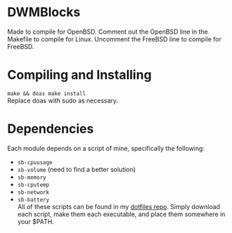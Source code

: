 # DWMBlocks
Made to compile for OpenBSD. Comment out the OpenBSD line in the Makefile to compile for Linux. Uncomment the FreeBSD line to compile for FreeBSD.

# Compiling and Installing
`make && doas make install`\
Replace doas with sudo as necessary.

# Dependencies
Each module depends on a script of mine, specifically the following:
- `sb-cpuusage`
- `sb-volume` (need to find a better solution)
- `sb-memory`
- `sb-cputemp`
- `sb-network`
- `sb-battery`\
All of these scripts can be found in my [dotfiles repo](/swindlesmccoop/not-just-dotfiles). Simply download each script, make them each executable, and place them somewhere in your $PATH.
